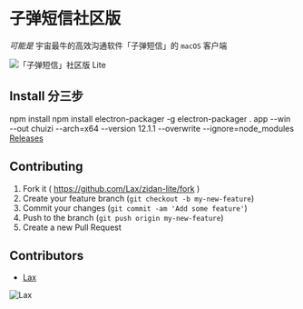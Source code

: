 # 子弹短信社区版

_可能是_ 宇宙最牛的高效沟通软件「子弹短信」的 `macOS` 客户端

![「子弹短信」社区版 Lite](.assets/screenshot.jpeg)


## Install 分三步
npm install
npm install electron-packager -g
electron-packager . app --win --out chuizi --arch=x64 --version 12.1.1 --overwrite --ignore=node_modules
[Releases](https://github.com/Lax/zidan-lite/releases)


## Contributing

1. Fork it ( https://github.com/Lax/zidan-lite/fork )
2. Create your feature branch (`git checkout -b my-new-feature`)
3. Commit your changes (`git commit -am 'Add some feature'`)
4. Push to the branch (`git push origin my-new-feature`)
5. Create a new Pull Request


## Contributors

* [Lax](https://lax.github.io)

![Lax](.assets/lax.jpg)
